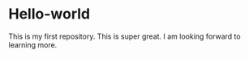 # Hello-world
This is my first repository. This is super great.
I am looking forward to learning more.